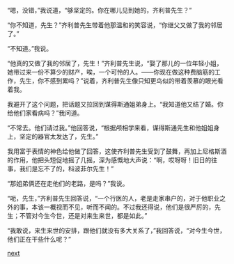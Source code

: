 
“嗯，没错，”我说道，“够坚定的。你在哪儿见到她的，齐利普先生？”

“你不知道，先生？”齐利普先生带着他那温和的笑容说，“你继父又做了我的邻居了。”

“不知道。”我说。

“他真的又做了我的邻居了，先生！”齐利普先生说，“娶了那儿的一位年轻小姐，她带过来一份不算少的财产，唉，一个可怜的人。——你现在做这种费脑筋的工作，先生，你不感到累吗？”说着，齐利普先生像只知更鸟似的带着羡慕的眼光看着我。

我避开了这个问题，把话题又拉回到谋得斯通姐弟身上。“我知道他又结了婚。你给他们家看病吗？”我问道。

“不常去。他们请过我。”他回答说，“根据颅相学来看，谋得斯通先生和他姐姐身上，坚定的器官太发达了，先生。”

我用富于表情的神色给他做了回答，这使齐利普先生受到了鼓舞，再加上尼格斯酒的作用，他把头短促地摇了几摇，深为感慨地大声说：“啊，哎呀呀！旧日的往事，我们是忘不了的，科波菲尔先生！”

“那姐弟俩还在走他们的老路，是吗？”我说。

“呃，先生，”齐利普先生回答说，“一个行医的人，老是走家串户的，对于他职业之外的事，本该一概视而不见，听而不闻的。不过我还得说，他们是很严厉的，先生；不管对今生今世，还是对来生来世，都是如此。”

“我敢说，来生来世的安排，跟他们就没有多大关系了，”我回答说，“对今生今世，他们正在干些什么呢？”

[next](page735)